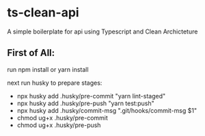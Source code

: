 # ts-clean-api
A simple boilerplate for api using Typescript and Clean Archicteture

## First of All:
 run npm install or yarn install

 next run husky to prepare stages:
  -   npx husky add .husky/pre-commit "yarn lint-staged"
  -   npx husky add .husky/pre-push "yarn test:push"
  -   npx husky add .husky/commit-msg ".git/hooks/commit-msg \$1"
  -   chmod ug+x .husky/pre-commit
  -   chmod ug+x .husky/pre-push

